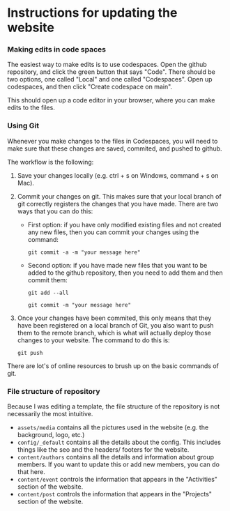 # Instructions for updating the website

### Making edits in code spaces
The easiest way to make edits is to use codespaces. Open the github repository, and click the green button that says "Code". There should be two options, one called "Local" and one called "Codespaces". Open up codespaces, and then click "Create codespace on main".

This should open up a code editor in your browser, where you can make edits to the files.


### Using Git
Whenever you make changes to the files in Codespaces, you will need to make sure that these changes are saved, commited, and pushed to github.

The workflow is the following:

1. Save your changes locally (e.g. ctrl + s on Windows, command + s on Mac).
2. Commit your changes on git. This makes sure that your local branch of git correctly registers the changes that you have made. There are two ways that you can do this:

    - First option: if you have only modified existing files and not created any new files, then you can commit your changes using the command:
        ```
        git commit -a -m "your message here"
        ```
    
    - Second option: if you have made new files that you want to be added to the github repository, then you need to add them and then commit them:
        ```
        git add --all

        git commit -m "your message here"
        ```
3. Once your changes have been commited, this only means that they have been registered on a local branch of Git, you also want to push them to the remote branch, which is what will actually deploy those changes to your website. The command to do this is:

    ```
    git push
    ```

There are lot's of online resources to brush up on the basic commands of git.


### File structure of repository
Because I was editing a template, the file structure of the repository is not necessarily the most intuitive. 

- `assets/media` contains all the pictures used in the website (e.g. the background, logo, etc.) 
- `config/_default` contains all the details about the config. This includes things like the seo and the headers/ footers for the website.
- `content/authors` contains all the details and information about group members. If you want to update this or add new members, you can do that here.
- `content/event` controls the information that appears in the "Activities" section of the website.
- `content/post` controls the information that appears in the "Projects" section of the website.
